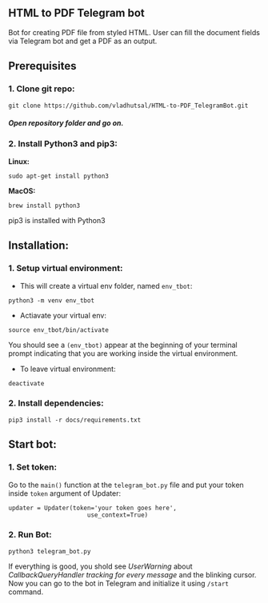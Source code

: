 ## HTML to PDF Telegram bot

Bot for creating PDF file from styled HTML. User can fill the document fields via Telegram bot and get a PDF as an output.

## Prerequisites
### 1. Clone git repo:
```
git clone https://github.com/vladhutsal/HTML-to-PDF_TelegramBot.git
```
##### Open repository folder and go on.

### 2. Install Python3 and pip3:
**Linux:**
```
sudo apt-get install python3
```
**MacOS:**
```
brew install python3
```
pip3 is installed with Python3

## Installation:

### 1. Setup virtual environment:
- This will create a virtual env folder, named `env_tbot`:
```
python3 -m venv env_tbot
```
- Actiavate your virtual env:
```
source env_tbot/bin/activate
```
You should see a `(env_tbot)` appear at the beginning of your terminal prompt indicating that you are working inside the virtual environment.
- To leave virtual environment:
```
deactivate
```

### 2. Install dependencies:
```
pip3 install -r docs/requirements.txt
```


## Start bot:
### 1. Set token:
Go to the `main()` function at the `telegram_bot.py` file and put your token inside `token` argument of Updater:
```
updater = Updater(token='your token goes here',
                      use_context=True)
```

### 2. Run Bot:
```
python3 telegram_bot.py
```
If everything is good, you shold see *UserWarning* about *CallbackQueryHandler tracking for every message* and the blinking cursor.
Now you can go to the bot in Telegram and initialize it using `/start` command.

